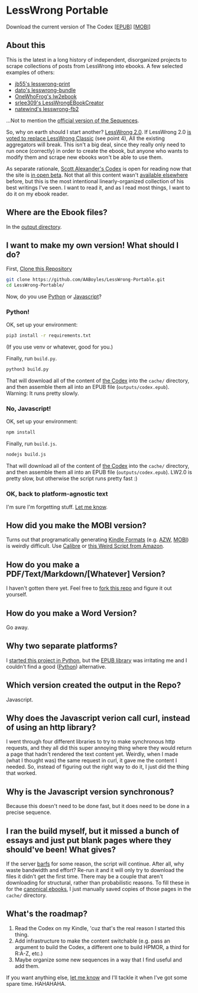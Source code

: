 # LessWrong Portable

Download the current version of The Codex [[EPUB](https://github.com/AABoyles/LessWrong-Portable/raw/master/output/codex.epub)] [[MOBI](https://github.com/AABoyles/LessWrong-Portable/raw/master/output/codex.mobi)]

## About this

This is the latest in a long history of independent, disorganized projects to scrape collections of posts from LessWrong into ebooks. A few selected examples of others:

* [jb55's lesswrong-print](https://github.com/jb55/lesswrong-print)
* [dato's lesswrong-bundle](https://github.com/dato/lesswrong-bundle)
* [OneWhoFrog's lw2ebook](https://github.com/OneWhoFrogs/lw2ebook)
* [srlee309's LessWrongEBookCreator](https://github.com/srlee309/LessWrongEBookCreator)
* [natewind's lesswrong-fb2](https://github.com/natewind/lesswrong-fb2)

...Not to mention the [official version of the Sequences](https://intelligence.org/rationality-ai-zombies/).

So, why on earth should I start another? [LessWrong 2.0](http://lesserwrong.com/). If LessWrong 2.0 [is voted to replace LessWrong Classic](http://lesswrong.com/lw/pfl/lw_20_open_beta_live/) (see point 4), All the existing aggregators will break. This isn't a big deal, since they really only need to run once (correctly) in order to create the ebook, but anyone who wants to modify them and scrape new ebooks won't be able to use them.

As separate rationale, [Scott Alexander's Codex](https://www.lesserwrong.com/codex) is open for reading now that the site is [in open beta](http://lesswrong.com/lw/pfl/lw_20_open_beta_live/). Not that all this content wasn't [available elsewhere](https://nothingismere.com/2015/09/12/library-of-scott-alexandria/) before, but this is the most intentional linearly-organized collection of his best writings I've seen. I want to read it, and as I read most things, I want to do it on my ebook reader.

## Where are the Ebook files?

In the [output directory](https://github.com/AABoyles/LessWrong-Portable/tree/master/output).

## I want to make my own version! What should I do?

First, [Clone this Repository](https://github.com/AABoyles/LessWrong-Portable.git)

```bash
git clone https://github.com/AABoyles/LessWrong-Portable.git
cd LessWrong-Portable/
```

Now, do you use [Python](#python) or [Javascript](#no-javascript)?

### Python!

OK, set up your environment:

```bash
pip3 install -r requirements.txt
```

(If you use venv or whatever, good for you.)

Finally, run `build.py`.

```bash
python3 build.py
```

That will download all of the content of [the Codex](https://www.lesserwrong.com/codex) into the `cache/` directory, and then assemble them all into an EPUB file (`outputs/codex.epub`). Warning: It runs pretty slowly.

### No, Javascript!

OK, set up your environment:

```bash
npm install
```

Finally, run `build.js`.

```bash
nodejs build.js
```

That will download all of the content of [the Codex](https://www.lesserwrong.com/codex) into the `cache/` directory, and then assemble them all into an EPUB file (`outputs/codex.epub`). LW2.0 is pretty slow, but otherwise the script runs pretty fast :)

### OK, back to platform-agnostic text

I'm sure I'm forgetting stuff. [Let me know](https://github.com/AABoyles/LessWrong-Portable/issues/new).

## How did you make the MOBI version?

Turns out that programatically generating [Kindle Formats](https://kdp.amazon.com/en_US/help/topic/A2GF0UFHIYG9VQ) (e.g. [AZW](https://calibre-ebook.com/), [MOBI](https://en.wikipedia.org/wiki/Mobipocket)) is weirdly difficult.
Use [Calibre](https://calibre-ebook.com/) or [this Weird Script from Amazon](https://www.amazon.com/gp/feature.html?docId=1000765211).

## How do you make a PDF/Text/Markdown/[Whatever] Version?

I haven't gotten there yet. Feel free to [fork this repo](https://help.github.com/articles/fork-a-repo/) and figure it out yourself.

## How do you make a Word Version?

Go away.

## Why two separate platforms?

I [started this project in Python](https://github.com/AABoyles/LessWrong-Portable/commit/34ed9329ad95f6ae42b21b73808a4c64b30b6648), but the [EPUB library](https://github.com/aerkalov/ebooklib) was irritating me and I couldn't find a good ([Python](https://github.com/kcartlidge/nodepub)) alternative.

## Which version created the output in the Repo?

Javascript.

## Why does the Javascript verion call curl, instead of using an http library?

I went through four different libraries to try to make synchronous http requests, and they all did this super annoying thing where they would return a page that hadn't rendered the text content yet. Weirdly, when I made (what I thought was) the same request in curl, it gave me the content I needed. So, instead of figuring out the right way to do it, I just did the thing that worked.

## Why is the Javascript version synchronous?

Because this doesn't need to be done fast, but it does need to be done in a precise sequence.

## I ran the build myself, but it missed a bunch of essays and just put blank pages where they should've been! What gives?

If the server [barfs](http://catb.org/jargon/html/B/barf.html) for some reason, the script will continue. After all, why waste bandwidth and effort? Re-run it and it will only try to download the files it didn't get the first time. There may be a couple that aren't downloading for structural, rather than probabilistic reasons. To fill these in for the [canonical ebooks](https://github.com/AABoyles/LessWrong-Portable/tree/master/output), I just manually saved copies of those pages in the `cache/` directory.

## What's the roadmap?

1. Read the Codex on my Kindle, 'cuz that's the real reason I started this thing.
2. Add infrastructure to make the content switchable (e.g. pass an argument to build the Codex, a different one to build HPMOR, a third for R:A-Z, etc.)
3. Maybe organize some new sequences in a way that I find useful and add them.

If you want anything else, [let me know](https://github.com/AABoyles/LessWrong-Portable/issues/new) and I'll tackle it when I've got some spare time. HAHAHAHA.
